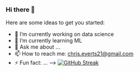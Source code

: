 ### Hi there 👋



Here are some ideas to get you started:

- 🔭 I’m currently working on data science
- 🌱 I’m currently learning ML
- 💬 Ask me about ...
- 📫 How to reach me: chris.everts21@gmail.com
- ⚡ Fun fact: ...
-->
[![GitHub Streak](https://github-readme-streak-stats.herokuapp.com/?user=chriseverts)](https://git.io/streak-stats)
